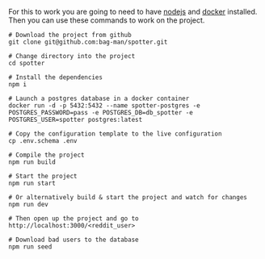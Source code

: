 For this to work you are going to need to have [nodejs](https://tecadmin.net/install-latest-nodejs-on-fedora/) and [docker](https://docs.docker.com/install/linux/docker-ce/fedora/) installed. Then you can use these commands to work on the project. 

```
# Download the project from github
git clone git@github.com:bag-man/spotter.git   

# Change directory into the project
cd spotter                                     

# Install the dependencies 
npm i  

# Launch a postgres database in a docker container
docker run -d -p 5432:5432 --name spotter-postgres -e POSTGRES_PASSWORD=pass -e POSTGRES_DB=db_spotter -e POSTGRES_USER=spotter postgres:latest   

# Copy the configuration template to the live configuration
cp .env.schema .env  

# Compile the project
npm run build

# Start the project
npm run start

# Or alternatively build & start the project and watch for changes
npm run dev

# Then open up the project and go to
http://localhost:3000/<reddit_user>

# Download bad users to the database
npm run seed
```
